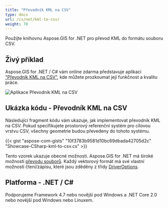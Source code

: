 ```yaml
---
title: "Převodník KML na CSV"
type: docs
url: /cs/net/kml-to-csv/
weight: 70
---
```


Použijte knihovnu Aspose.GIS for .NET pro převod KML do formátu souboru CSV.

## **Živý příklad**

Aspose.GIS for .NET / C# vám online zdarma představuje aplikaci ["Převodník KML na CSV"](https://products.aspose.app/gis/conversion/kml-to-csv), kde můžete prozkoumat její funkčnost a kvalitu práce.

![Aplikace Převodník KML na CSV](conversion.png)

## **Ukázka kódu - Převodník KML na CSV**

Následující fragment kódu vám ukazuje, jak implementovat převodník KML na CSV. Pokud specifikujete prostorový referenční systém pro cílovou vrstvu CSV, všechny geometrie budou převedeny do tohoto systému. 

{{< gist "aspose-com-gists" "10f3783b9581d10bc69dbada42705d2c" "Showcase-CSharp-kml-to-csv.cs" >}}

Tento vzorek ukazuje obecné možnosti. Aspose.GIS for .NET má široké možnosti [převodu souborů](https://docs.aspose.com/gis/net/vector-layers/). Každý vektorový formát má své vlastní možnosti čtení/zápisu, které jsou zděděny z třídy [DriverOptions](https://reference.aspose.com/gis/net/aspose.gis/driveroptions).

## **Platforma - .NET / C#**

Podporujeme Framework 4.7 nebo novější pod Windows a .NET Core 2.0 nebo novější pod Windows nebo Linuxem.
